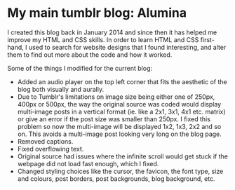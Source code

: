 # My main tumblr blog: Alumina

I created this blog back in January 2014 and since then it has helped me improve my HTML and CSS skills. In order to learn HTML and CSS first-hand, I used to search for website designs that I found interesting, and alter them to find out more about the code and how it worked.

Some of the things I modified for the current blog:

- Added an audio player on the top left corner that fits the aesthetic of the blog both visually and aurally.
- Due to Tumblr's limitations on image size being either one of 250px, 400px or 500px, the way the original source was coded would display multi-image posts in a vertical format (ie. like a 2x1, 3x1, 4x1 etc. matrix) or give an error if the post size was smaller than 250px. I fixed this problem so now the multi-image will be displayed 1x2, 1x3, 2x2 and so on. This avoids a multi-image post looking very long on the blog page.
- Removed captions.
- Fixed overflowing text.
- Original source had issues where the infinite scroll would get stuck if the webpage did not load fast enough, which I fixed.
- Changed styling choices like the cursor, the favicon, the font type, size and colours, post borders, post backgrounds, blog background, etc.
